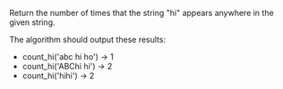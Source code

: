 Return the number of times that the string "hi" appears anywhere in the given string.

The algorithm should output these results:
- count_hi('abc hi ho') → 1
- count_hi('ABChi hi') → 2
- count_hi('hihi') → 2
